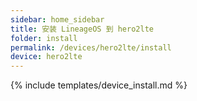 ```yaml
---
sidebar: home_sidebar
title: 安装 LineageOS 到 hero2lte
folder: install
permalink: /devices/hero2lte/install
device: hero2lte
---
```

{% include templates/device_install.md %}

